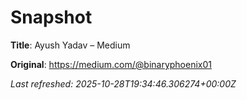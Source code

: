 # Snapshot

**Title**: Ayush Yadav – Medium

**Original**: <https://medium.com/@binaryphoenix01>

_Last refreshed: 2025-10-28T19:34:46.306274+00:00Z_
